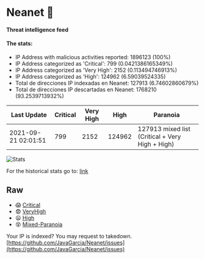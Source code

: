 # Neanet :hocho:
#### Threat intelligence feed
#### The stats:

- IP Address with malicious activities reported: 1896123 (100%)
- IP Address categorized as 'Critical':  799 (0.0421386165349%)
- IP Address categorized as 'Very High':  2152 (0.113494746913%)
- IP Address categorized as 'High':  124962 (6.59039524335)
- Total de direcciones IP indexadas en Neanet:  127913 (6.74602860679%)
- Total de direcciones IP descartadas en Neanet:  1768210 (93.2539713932%)

| Last Update | Critical | Very High | High | Paranoia |
| --- | --- | --- | --- | --- |
| 2021-09-21 02:01:51 | 799 | 2152 | 124962 | 127913 mixed list (Critical + Very High + High)|

![Stats](https://docs.google.com/spreadsheets/d/e/2PACX-1vSnaNMIXVabIpDJjufMlzH7poXnshF3mgd8Is1g9ytUEzVsP5my4Trn8f-xkoLLQ38xpL3HtmUexLo6/pubchart?oid=501124687&format=image)

For the historical stats go to: [link](/stats.csv)
## Raw
- :scream: [Critical](https://raw.githubusercontent.com/JavaGarcia/Neanet/master/blacklists/neanet_critical.txt)
- :fearful: [VeryHigh](https://raw.githubusercontent.com/JavaGarcia/Neanet/master/blacklists/neanet_veryHigh.txtt)
- :frowning: [High](https://raw.githubusercontent.com/JavaGarcia/Neanet/master/blacklists/neanet_high.txt)
- :dizzy_face: [Mixed-Paranoia](https://raw.githubusercontent.com/JavaGarcia/Neanet/master/blacklists/neanet_all.txt)


Your IP is indexed? You may request to takedown. [https://github.com/JavaGarcia/Neanet/issues](https://github.com/JavaGarcia/Neanet/issues)
















































































































































































































































































































































































































































































































































































































































































































































































































































































































































































































































































































































































































































































































































































































































































































































































































































































































































































































































































































































































































































































































































































































































































































































































































































































































































































































































































































































































































































































































































































































































































































































































































































































































































































































































































































































































































































































































































































































































































































































































































































































































































































































































































































































































































































































































































































































































































































































































































































































































































































































































































































































































































































































































































































































































































































































































































































































































































































































































































































































































































































































































































































































































































































































































































































































































































































































































































































































































































































































































































































































































































































































































































































































































































































































































































































































































































































































































































































































































































































































































































































































































































































































































































































































































































































































































































































































































































































































































































































































































































































































































































































